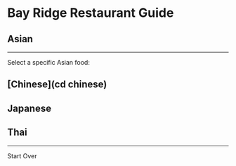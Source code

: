 # Bay Ridge Restaurant Guide
## Asian
---
Select a specific Asian food:
## [Chinese](cd chinese)
## Japanese
## Thai
---
Start Over
